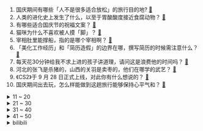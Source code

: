 1. 国庆期间有哪些「人不是很多适合放松」的旅行目的地? [:link:](https://www.zhihu.com/question/620724774)
2. 人类的进化史上发生了什么，以至于胃酸酸度接近食腐动物？ [:link:](https://www.zhihu.com/question/593178933)
3. 有哪些适合国庆节的祝福文案？ [:link:](https://www.zhihu.com/question/489475061)
4. 猫咪为什么不喜欢被人摸「脚」？ [:link:](https://www.zhihu.com/question/623861306)
5. 宰相肚里能撑船，指的是哪个宰相啊？ [:link:](https://www.zhihu.com/question/621419952)
6. 「美化工作经历」和「简历造假」的边界在哪，撰写简历的时候需注意什么？ [:link:](https://www.zhihu.com/question/622554061)
7. 每天花30分钟给我不求上进的孩子讲道理，请问这是浪费他的时间吗？ [:link:](https://www.zhihu.com/question/617199944)
8. 河北的张飞是杀猪的，山西的关羽是卖枣的，他们在哪学的武艺？ [:link:](https://www.zhihu.com/question/426938125)
9. 《CS2》于 9 月 28 日正式上线，对此你有什么想说的？ [:link:](https://www.zhihu.com/question/624109985)
10. 国庆期间出去玩，怎么样能做到这趟旅行能够保持心平气和？ [:link:](https://www.zhihu.com/question/623824627)
<details>
<summary>11 ~ 20</summary>

11. 如何看待米哈游出品的《崩坏：星穹铁道》无缘2023金摇杆各奖项提名? [:link:](https://www.zhihu.com/question/624369091)
12. 杭州亚运会乒乓球男双女双接连爆冷输球，你认为输球原因有哪些？ [:link:](https://www.zhihu.com/question/624382676)
13. 23-24 赛季英超热刺 2:1 利物浦，如何评价这场比赛？ [:link:](https://www.zhihu.com/question/624405972)
14. 地库这么凉快为什么不把冷气吸上来制冷? [:link:](https://www.zhihu.com/question/612815164)
15. 如何评价田柾国新单曲3D（feat.Jack Harlow）及其MV？ [:link:](https://www.zhihu.com/question/624289670)
16. 孙悟空改动了生死簿，阎王爷为什么不改回去？ [:link:](https://www.zhihu.com/question/619608490)
17. 杭州亚运会乒乓球女双八进四，孙颖莎/王曼昱爆冷 1-3 不敌日本组合无缘四强，如何评价双方表现？ [:link:](https://www.zhihu.com/question/624382268)
18. 张朝阳的物理水平如何？ [:link:](https://www.zhihu.com/question/623804545)
19. 请问硕士大论文仿写可以吗? [:link:](https://www.zhihu.com/question/615040247)
20. 如何评价杭州亚运英雄联盟国家队以EDG为班底，朱开+阿布+茂凯·组成的制服组，以及这几个月集训成果？ [:link:](https://www.zhihu.com/question/624195154)
</details>
<details>
<summary>21 ~ 30</summary>

21. 国产动画《恶魔法则》开播，有哪些关注点？ [:link:](https://www.zhihu.com/question/623830529)
22. 21 世纪以来，你印象最深的诺贝尔奖得主是谁？ [:link:](https://www.zhihu.com/question/622723400)
23. 女生健身为什么越健脂肪越高，平时也控制吃脂肪，肌肉也没长？ [:link:](https://www.zhihu.com/question/624144515)
24. 在《战锤40k》世界观里，混沌恶魔们是如何对抗远程火力的呢? [:link:](https://www.zhihu.com/question/624355658)
25. 23-24 赛季英超曼联 0:1 水晶宫，如何评价这场比赛？ [:link:](https://www.zhihu.com/question/624397644)
26. 对称性破缺其实是哪里破缺了？ [:link:](https://www.zhihu.com/question/614254903)
27. 参与秋招一直没收到 offer，如何缓解「无回应期」的焦虑情绪？作为过来人有哪些建议？ [:link:](https://www.zhihu.com/question/622550136)
28. 国庆回家总是被父母拉去社交，每次都感到疲惫且浪费时间，如何拒绝这类对我来说是「不必要的社交场合」？ [:link:](https://www.zhihu.com/question/621810956)
29. 喝咖啡对记忆力有什么影响吗？ [:link:](https://www.zhihu.com/question/20407937)
30. 提了离职才给涨薪的公司值得留下来吗？ [:link:](https://www.zhihu.com/question/622559001)
</details>
<details>
<summary>31 ~ 40</summary>

31. JAVA自己写什么功能可以提升技术？ [:link:](https://www.zhihu.com/question/616660274)
32. 哪个瞬间，你对孩子充满了心疼? [:link:](https://www.zhihu.com/question/366511075)
33. 如何评价《披荆斩棘》第三季三公舞台（下）？ [:link:](https://www.zhihu.com/question/624356047)
34. 所以努力赚钱的意义是什么？ [:link:](https://www.zhihu.com/question/624292124)
35. 注定要告别的，为什么要相遇呢？ [:link:](https://www.zhihu.com/question/624310036)
36. 如何评价动画《葬送的芙莉莲》第一集2小时特别篇？ [:link:](https://www.zhihu.com/question/623164490)
37. 学法有什么好书推荐吗? [:link:](https://www.zhihu.com/question/621994137)
38. 玩《我的世界》单机版会有孤独的感觉吗？ [:link:](https://www.zhihu.com/question/312217005)
39. 2023 年国庆节，有哪些祝福文案分享？ [:link:](https://www.zhihu.com/question/624427794)
40. 1-8 月我国互联网业务收入、利润总额同比分别增长 2.6% 和 28%，哪些信息值得关注？ [:link:](https://www.zhihu.com/question/624350586)
</details>
<details>
<summary>41 ~ 50</summary>

41. 出门旅游，当地爆火的特色餐厅就是吃不上怎么办？ [:link:](https://www.zhihu.com/question/623824621)
42. 《dota2》你认为dota2的法核之王是谁? [:link:](https://www.zhihu.com/question/623884605)
43. 如何评价《赛博朋克2077》DLC往日之影新增的“高塔”结局？ [:link:](https://www.zhihu.com/question/623845021)
44. 报道称 LVMH 集团掌门人阿尔诺涉嫌洗钱被调查，哪些信息值得关注？ [:link:](https://www.zhihu.com/question/624375176)
45. 文化和旅游部发布「双节假期国内出游将达 8.96 亿人次」，哪些信息值得关注？假期出行应该注意什么？ [:link:](https://www.zhihu.com/question/624371961)
46. 2023 年国庆节现场看升旗仪式是种怎样的体验？你有哪些祝福？ [:link:](https://www.zhihu.com/question/624430839)
47. 国庆期间自行车长途旅行是什么体验？ [:link:](https://www.zhihu.com/question/623675551)
48. 可以分享你最满意的一张照片吗？ [:link:](https://www.zhihu.com/question/623948087)
49. 你什么时候意识到应该离职了? [:link:](https://www.zhihu.com/question/612623726)
50. 如何评价《咒术回战》237话？ [:link:](https://www.zhihu.com/question/624004407)
</details><details>
<summary>bilibili</summary>

</details>